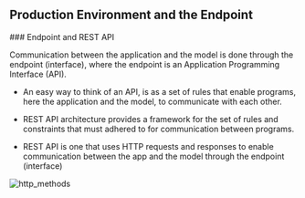 ## Production Environment and the Endpoint

### Endpoint and REST API

Communication between the application and the model is done through the endpoint (interface), where the endpoint is an Application Programming Interface (API).

+ An easy way to think of an API, is as a set of rules that enable programs, here the application and the model, to communicate with each other.

+ REST API  architecture provides a framework for the set of rules and constraints that must adhered to for communication between programs.

+ REST API is one that uses HTTP requests and responses to enable communication between the app and the model through the endpoint (interface)

![http_methods](https://video.udacity-data.com/topher/2018/November/5bea64c6_httpmethods/httpmethods.png)


